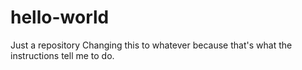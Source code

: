# hello-world
Just a repository
Changing this to whatever because that's what the instructions tell me to do.
